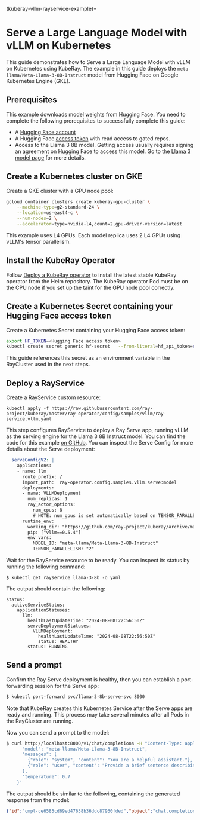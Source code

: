 (kuberay-vllm-rayservice-example)=

# Serve a Large Language Model with vLLM on Kubernetes

This guide demonstrates how to Serve a Large Language Model with vLLM on Kubernetes using KubeRay. The example in this guide deploys the `meta-llama/Meta-Llama-3-8B-Instruct` model from Hugging Face on Google Kubernetes Engine (GKE).

## Prerequisites

This example downloads model weights from Hugging Face. You need to complete the following
prerequisites to successfully complete this guide:
* A [Hugging Face account](https://huggingface.co/)
* A Hugging Face [access token](https://huggingface.co/docs/hub/security-tokens) with read access to gated repos.
* Access to the Llama 3 8B model. Getting access usually requires signing an agreement on Hugging Face to access this model. Go to the [Llama 3 model page](https://huggingface.co/meta-llama/Meta-Llama-3-8B) for more details.

## Create a Kubernetes cluster on GKE

Create a GKE cluster with a GPU node pool:
```sh
gcloud container clusters create kuberay-gpu-cluster \
    --machine-type=g2-standard-24 \
    --location=us-east4-c \
    --num-nodes=2 \
    --accelerator=type=nvidia-l4,count=2,gpu-driver-version=latest
```

This example uses L4 GPUs. Each model replica uses 2 L4 GPUs using vLLM's tensor parallelism.

## Install the KubeRay Operator

Follow [Deploy a KubeRay operator](kuberay-operator-deploy) to install the latest stable KubeRay operator from the Helm repository.
The KubeRay operator Pod must be on the CPU node if you set up the taint for the GPU node pool correctly.

## Create a Kubernetes Secret containing your Hugging Face access token

Create a Kubernetes Secret containing your Hugging Face access token:
```sh
export HF_TOKEN=<Hugging Face access token>
kubectl create secret generic hf-secret   --from-literal=hf_api_token=${HF_TOKEN}   --dry-run=client -o yaml | kubectl apply -f -
```

This guide references this secret as an environment variable in the RayCluster used in the next steps.

## Deploy a RayService

Create a RayService custom resource:
```
kubectl apply -f https://raw.githubusercontent.com/ray-project/kuberay/master/ray-operator/config/samples/vllm/ray-service.vllm.yaml
```

This step configures RayService to deploy a Ray Serve app, running vLLM as the serving engine for the Llama 3 8B Instruct model. You can find the code for this example [on GitHub](https://github.com/ray-project/kuberay/blob/master/ray-operator/config/samples/vllm/serve.py).
You can inspect the Serve Config for more details about the Serve deployment:
```yaml
  serveConfigV2: |
    applications:
    - name: llm
      route_prefix: /
      import_path:  ray-operator.config.samples.vllm.serve:model
      deployments:
      - name: VLLMDeployment
        num_replicas: 1
        ray_actor_options:
          num_cpus: 8
          # NOTE: num_gpus is set automatically based on TENSOR_PARALLELISM
      runtime_env:
        working_dir: "https://github.com/ray-project/kuberay/archive/master.zip"
        pip: ["vllm==0.5.4"]
        env_vars:
          MODEL_ID: "meta-llama/Meta-Llama-3-8B-Instruct"
          TENSOR_PARALLELISM: "2"
```

Wait for the RayService resource to be ready. You can inspect its status by running the following command:
```
$ kubectl get rayservice llama-3-8b -o yaml
```

The output should contain the following:
```
status:
  activeServiceStatus:
    applicationStatuses:
      llm:
        healthLastUpdateTime: "2024-08-08T22:56:50Z"
        serveDeploymentStatuses:
          VLLMDeployment:
            healthLastUpdateTime: "2024-08-08T22:56:50Z"
            status: HEALTHY
        status: RUNNING
```

## Send a prompt

Confirm the Ray Serve deployment is healthy, then you can establish a port-forwarding session for the Serve app:

```sh
$ kubectl port-forward svc/llama-3-8b-serve-svc 8000
```

Note that KubeRay creates this Kubernetes Service after the Serve apps are ready and running.
This process may take several minutes after all Pods in the RayCluster are running.

Now you can send a prompt to the model:
```sh
$ curl http://localhost:8000/v1/chat/completions -H "Content-Type: application/json" -d '{
      "model": "meta-llama/Meta-Llama-3-8B-Instruct",
      "messages": [
        {"role": "system", "content": "You are a helpful assistant."},
        {"role": "user", "content": "Provide a brief sentence describing the Ray open-source project."}
      ],
      "temperature": 0.7
    }'
```

The output should be similar to the following, containing the generated response from the model:
```json
{"id":"cmpl-ce6585cd69ed47638b36ddc87930fded","object":"chat.completion","created":1723161873,"model":"meta-llama/Meta-Llama-3-8B-Instruct","choices":[{"index":0,"message":{"role":"assistant","content":"The Ray open-source project is a high-performance distributed computing framework that allows users to scale Python applications and machine learning models to thousands of nodes, supporting distributed data processing, distributed machine learning, and distributed analytics."},"logprobs":null,"finish_reason":"stop","stop_reason":null}],"usage":{"prompt_tokens":32,"total_tokens":74,"completion_tokens":42}}
```
